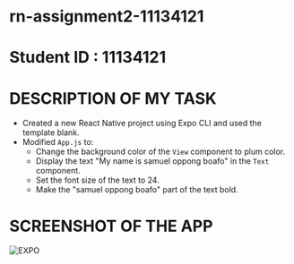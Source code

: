 # rn-assignment2-11134121

# Student ID : 11134121

# DESCRIPTION OF MY TASK 
- Created a new React Native project using Expo CLI and used the template blank.
- Modified `App.js` to:
  - Change the background color of the `View` component to plum color.
  - Display the text "My name is samuel oppong boafo" in the `Text` component.
  - Set the font size of the text to 24.
  - Make the "samuel oppong boafo" part of the text bold.

# SCREENSHOT OF THE APP

![EXPO](https://github.com/PixBlezz/rn-assignment2-11134121/assets/148706507/631a5691-6e82-409a-bb87-37e1ac6e37e5)
